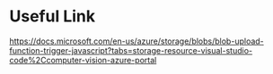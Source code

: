 # Useful Link

<https://docs.microsoft.com/en-us/azure/storage/blobs/blob-upload-function-trigger-javascript?tabs=storage-resource-visual-studio-code%2Ccomputer-vision-azure-portal>

